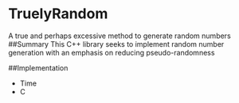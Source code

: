 # TruelyRandom
A true and perhaps excessive method to generate random numbers
##Summary
This C++ library seeks to implement random number generation with an emphasis on reducing pseudo-randomness

##Implementation



- Time
- C
